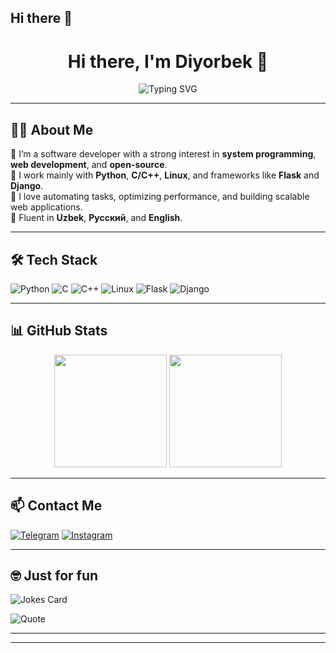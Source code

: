 ## Hi there 👋
<h1 align="center">Hi there, I'm Diyorbek 👋</h1>

<p align="center">
  <img src="https://readme-typing-svg.demolab.com?font=Fira+Code&weight=500&pause=1000&center=true&width=435&lines=Software+Engineer;Python%2C+C%2C+C%2B%2B+Developer;Flask+%7C+Django+%7C+Linux+Enthusiast" alt="Typing SVG" />
</p>

---

## 🧑‍💻 About Me

🔹 I’m a software developer with a strong interest in **system programming**, **web development**, and **open-source**.  
🔹 I work mainly with **Python**, **C/C++**, **Linux**, and frameworks like **Flask** and **Django**.  
🔹 I love automating tasks, optimizing performance, and building scalable web applications.  
🔹 Fluent in **Uzbek**, **Русский**, and **English**.

---

## 🛠️ Tech Stack

![Python](https://img.shields.io/badge/Python-3670A0?style=for-the-badge&logo=python&logoColor=white)
![C](https://img.shields.io/badge/C-00599C?style=for-the-badge&logo=c&logoColor=white)
![C++](https://img.shields.io/badge/C%2B%2B-00599C?style=for-the-badge&logo=c%2B%2B&logoColor=white)
![Linux](https://img.shields.io/badge/Linux-FCC624?style=for-the-badge&logo=linux&logoColor=black)
![Flask](https://img.shields.io/badge/Flask-000000?style=for-the-badge&logo=flask&logoColor=white)
![Django](https://img.shields.io/badge/Django-092E20?style=for-the-badge&logo=django&logoColor=white)

---

## 📊 GitHub Stats

<p align="center">
  <img src="https://github-readme-stats.vercel.app/api?username=diyorbek6875&show_icons=true&theme=tokyonight" height="180" />
  <img src="https://github-readme-stats.vercel.app/api/top-langs/?username=diyorbek6875&layout=compact&theme=tokyonight" height="180" />
</p>

---

## 📫 Contact Me

[![Telegram](https://img.shields.io/badge/Telegram-2CA5E0?style=for-the-badge&logo=telegram&logoColor=white)](https://t.me/@abdusalomovdiyorbek)
[![Instagram](https://img.shields.io/badge/Instagram-E4405F?style=for-the-badge&logo=instagram&logoColor=white)](https://instagram.com/abdusalomovdiyorbek6875)

---

## 🤓 Just for fun

<!-- Hazil kartasi -->
![Jokes Card](https://readme-jokes.vercel.app/api?theme=tokyonight)

<!-- Tasodifiy iqtibos -->
![Quote](https://quotes-github-readme.vercel.app/api?type=horizontal&theme=tokyonight)




---

---

<!-- Fun element (optional) -->
<!--
![Jokes Card](https://readme-jokes.vercel.app/api?theme=default)
-->



<!--
**diyorbek6875/diyorbek6875** is a ✨ _special_ ✨ repository because its `README.md` (this file) appears on your GitHub profile.

Here are some ideas to get you started:

- 🔭 I’m currently working on ...
- 🌱 I’m currently learning ...
- 👯 I’m looking to collaborate on ...
- 🤔 I’m looking for help with ...
- 💬 Ask me about ...
- 📫 How to reach me: ...
- 😄 Pronouns: ...
- ⚡ Fun fact: ...
-->
